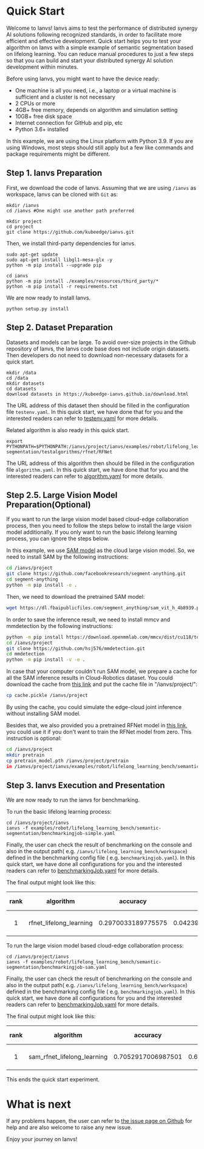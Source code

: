 # Quick Start

Welcome to Ianvs! Ianvs aims to test the performance of distributed synergy AI solutions following recognized standards,
in order to facilitate more efficient and effective development. Quick start helps you to test your algorithm on Ianvs
with a simple example of semantic segmentation based on lifelong learning. You can reduce manual procedures to just a few steps so that you can build and start your distributed synergy AI solution development within minutes.

Before using Ianvs, you might want to have the device ready:

- One machine is all you need, i.e., a laptop or a virtual machine is sufficient and a cluster is not necessary
- 2 CPUs or more
- 4GB+ free memory, depends on algorithm and simulation setting
- 10GB+ free disk space
- Internet connection for GitHub and pip, etc
- Python 3.6+ installed

In this example, we are using the Linux platform with Python 3.9. If you are using Windows, most steps should still apply but a few like commands and package requirements might be different.

## Step 1. Ianvs Preparation

First, we download the code of Ianvs. Assuming that we are using `/ianvs` as workspace, Ianvs can be cloned with `Git`
as:

```shell
mkdir /ianvs
cd /ianvs #One might use another path preferred

mkdir project
cd project
git clone https://github.com/kubeedge/ianvs.git   
```

Then, we install third-party dependencies for ianvs.

```shell
sudo apt-get update
sudo apt-get install libgl1-mesa-glx -y
python -m pip install --upgrade pip

cd ianvs 
python -m pip install ./examples/resources/third_party/*
python -m pip install -r requirements.txt
```

We are now ready to install Ianvs.

```shell
python setup.py install  
```

## Step 2. Dataset Preparation

Datasets and models can be large. To avoid over-size projects in the Github repository of Ianvs, the Ianvs code base does
not include origin datasets. Then developers do not need to download non-necessary datasets for a quick start.

```shell
mkdir /data
cd /data
mkdir datasets
cd datasets
download datasets in https://kubeedge-ianvs.github.io/download.html
```

The URL address of this dataset then should be filled in the configuration file ``testenv.yaml``. In this quick start,
we have done that for you and the interested readers can refer to [testenv.yaml](https://ianvs.readthedocs.io/en/latest/guides/how-to-test-algorithms.html#step-1-test-environment-preparation) for more details.

<!-- Please put the downloaded dataset on the above dataset path, e.g., `/ianvs/dataset`. One can transfer the dataset to the path, e.g., on a remote Linux system using [XFTP].  -->

Related algorithm is also ready in this quick start.

```shell
export PYTHONPATH=$PYTHONPATH:/ianvs/project/ianvs/examples/robot/lifelong_learning_bench/semantic-segmentation/testalgorithms/rfnet/RFNet
```

The URL address of this algorithm then should be filled in the configuration file ``algorithm.yaml``. In this quick
start, we have done that for you and the interested readers can refer to [algorithm.yaml](https://ianvs.readthedocs.io/en/latest/guides/how-to-test-algorithms.html#step-1-test-environment-preparation) for more details.

## Step 2.5. Large Vision Model Preparation(Optional)

If you want to run the large vision model based cloud-edge collaboration process, then you need to follow the steps below to install the large vision model additionally. If you only want to run the basic lifelong learning process, you can ignore the steps below.

In this example, we use [SAM model](https://segment-anything.com/) as the cloud large vision model. So, we need to install SAM by the following instructions:

```bash
cd /ianvs/project
git clone https://github.com/facebookresearch/segment-anything.git
cd segment-anything 
python -m pip install -e .
```

Then, we need to download the pretrained SAM model:

```bash
wget https://dl.fbaipublicfiles.com/segment_anything/sam_vit_h_4b8939.pth
```

In order to save the inference result, we need to install mmcv and mmdetection by the following instructions:

```bash
python -m pip install https://download.openmmlab.com/mmcv/dist/cu118/torch2.0.0/mmcv-2.0.0-cp39-cp39-manylinux1_x86_64.whl
cd /ianvs/project
git clone https://github.com/hsj576/mmdetection.git
cd mmdetection
python -m pip install -v -e .
```

In case that your computer couldn't run SAM model, we prepare a cache for all the SAM inference results in Cloud-Robotics dataset. You could download the cache from [this link](https://pan.baidu.com/s/1oGGBa8TjZn0ccbznQsl48g?pwd=wpp1) and put the cache file in "/ianvs/project/":

```bash
cp cache.pickle /ianvs/project
```

 By using the cache, you could simulate the edge-cloud joint inference without installing SAM model.

Besides that, we also provided you a pretrained RFNet model in [this link](https://pan.baidu.com/s/1h8JnUgr1hfx5QnaFLLkMAg?pwd=jts4), you could use it if you don't want to train the RFNet model from zero. This instruction is optional:

```bash
cd /ianvs/project
mkdir pretrain
cp pretrain_model.pth /ianvs/project/pretrain
in /ianvs/project/ianvs/examples/robot/lifelong_learning_bench/semantic-segmentation/testalgorithms/rfnet/RFNet/utils/args.py set self.resume = '/ianvs/project/pretrain/pretrain_model.pth'
```

## Step 3. Ianvs Execution and Presentation

We are now ready to run the ianvs for benchmarking.

To run the basic lifelong learning process:

```shell
cd /ianvs/project/ianvs
ianvs -f examples/robot/lifelong_learning_bench/semantic-segmentation/benchmarkingjob-simple.yaml
```

Finally, the user can check the result of benchmarking on the console and also in the output path(
e.g. `/ianvs/lifelong_learning_bench/workspace`) defined in the benchmarking config file (
e.g. `benchmarkingjob.yaml`). In this quick start, we have done all configurations for you and the interested readers
can refer to [benchmarkingJob.yaml](https://ianvs.readthedocs.io/en/latest/guides/how-to-test-algorithms.html#step-1-test-environment-preparation) for more details.

The final output might look like this:

| rank |        algorithm        |      accuracy      |         BWT         |         FWT         |     paradigm     | basemodel |    task_definition    |    task_allocation    | basemodel-learning_rate | basemodel-epochs | task_definition-origins | task_allocation-origins |        time        |                                                               url                                                               |
| :--: | :---------------------: | :----------------: | :-----------------: | :-----------------: | :--------------: | :-------: | :--------------------: | :--------------------: | :---------------------: | :--------------: | :---------------------: | :---------------------: | :-----------------: | :-----------------------------------------------------------------------------------------------------------------------------: |
|  1  | rfnet_lifelong_learning | 0.2970033189775575 | 0.04239649121511442 | 0.02299711942108413 | lifelonglearning | BaseModel | TaskDefinitionByOrigin | TaskAllocationByOrigin |         0.0001         |        1        |   ['front', 'garden']   |   ['front', 'garden']   | 2023-05-24 15:07:57 | /ianvs/lifelong_learning_bench/robot-workspace-bwt/benchmarkingjob/rfnet_lifelong_learning/efdc47a2-f9fb-11ed-8f8b-0242ac110007 |

To run the large vision model based cloud-edge collaboration process:

```shell
cd /ianvs/project/ianvs
ianvs -f examples/robot/lifelong_learning_bench/semantic-segmentation/benchmarkingjob-sam.yaml
```

Finally, the user can check the result of benchmarking on the console and also in the output path(
e.g. `/ianvs/lifelong_learning_bench/workspace`) defined in the benchmarking config file (
e.g. `benchmarkingjob.yaml`). In this quick start, we have done all configurations for you and the interested readers
can refer to [benchmarkingJob.yaml](https://ianvs.readthedocs.io/en/latest/guides/how-to-test-algorithms.html#step-1-test-environment-preparation) for more details.

The final output might look like this:

| rank |          algorithm          |      accuracy      |    Task_Avg_Acc    |     paradigm     | basemodel |    task_definition    |    task_allocation    | unseen_sample_recognition | basemodel-learning_rate | basemodel-epochs | task_definition-origins | task_allocation-origins | unseen_sample_recognition-threhold | time                |                                                        url                                                        |
| :--: | :-------------------------: | :----------------: | :----------------: | :--------------: | :-------: | :--------------------: | :--------------------: | :-----------------------: | :---------------------: | :--------------: | :---------------------: | :---------------------: | :--------------------------------: | ------------------- | :---------------------------------------------------------------------------------------------------------------: |
|  1  | sam_rfnet_lifelong_learning | 0.7052917006987501 | 0.6258875117354328 | lifelonglearning | BaseModel | TaskDefinitionByOrigin | TaskAllocationByOrigin |     HardSampleMining     |         0.0001         |        1        |   ['front', 'garden']   |   ['front', 'garden']   |                0.95                | 2023-08-24 12:43:19 | /ianvs/sam_bench/robot-workspace/benchmarkingjob/sam_rfnet_lifelong_learning/9465c47a-4235-11ee-8519-ec2a724ccd3e |

This ends the quick start experiment.

# What is next

If any problems happen, the user can refer to [the issue page on Github](https://github.com/kubeedge/ianvs/issues) for help and are also welcome to raise any new issue.

Enjoy your journey on Ianvs!
